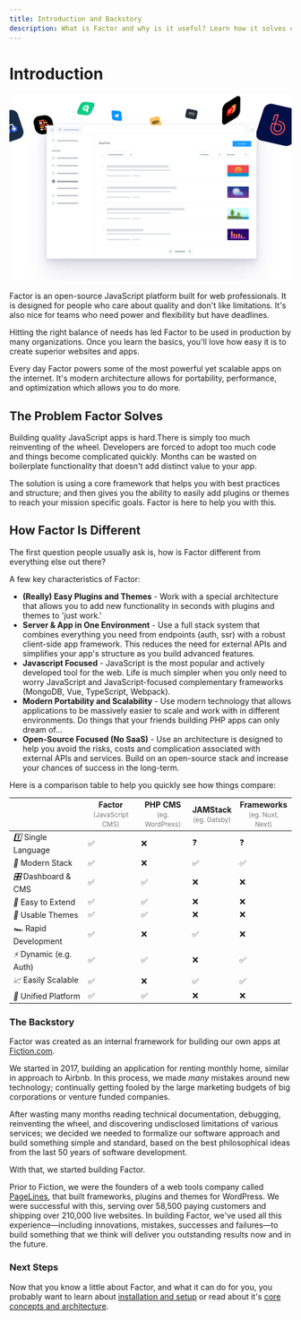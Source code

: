 ```yaml
---
title: Introduction and Backstory
description: What is Factor and why is it useful? Learn how it solves common development problems and how it compares to alternative approaches.
---
```


# Introduction

![Factor - A JavaScript CMS Platform](./splash.jpg)

Factor is an open-source JavaScript platform built for web professionals. It is designed for people who care about quality and don't like limitations. It's also  nice for teams who need power and flexibility but have deadlines.

Hitting the right balance of needs has led Factor to be used in production by many organizations. Once you learn the basics, you'll love how easy it is to create superior websites and apps.

Every day Factor powers some of the most powerful yet scalable apps on the internet. It's modern architecture allows for portability, performance, and optimization which allows you to do more.

## The Problem Factor Solves

Building quality JavaScript apps is hard.There is simply too much reinventing of the wheel. Developers are forced to adopt too much code and things become complicated quickly. Months can be wasted on boilerplate functionality that doesn't add distinct value to your app.

The solution is using a core framework that helps you with best practices and structure; and then gives you the ability to easily add plugins or themes to reach your mission specific goals. Factor is here to help you with this.

## How Factor Is Different

The first question people usually ask is, how is Factor different from everything else out there?

A few key characteristics of Factor:

- **(Really) Easy Plugins and Themes** - Work with a special architecture that allows you to add new functionality in seconds with plugins and themes to 'just work.' 
- **Server & App in One Environment** - Use a full stack system that combines everything you need from endpoints (auth, ssr) with a robust client-side app framework. This reduces the need for external APIs and simplifies your app's structure as you build advanced features.
- **Javascript Focused** - JavaScript is the most popular and actively developed tool for the web. Life is much simpler when you only need to worry JavaScript and JavaScript-focused complementary frameworks (MongoDB, Vue, TypeScript, Webpack).
- **Modern Portability and Scalability** - Use modern technology that allows applications to be massively easier to scale and work with in different environments. Do things that your friends building PHP apps can only dream of...
- **Open-Source Focused (No SaaS)** - Use an architecture is designed to help you avoid the risks, costs and complication associated with external APIs and services. Build on an open-source stack and increase your chances of success in the long-term.

Here is a comparison table to help you quickly see how things compare:

<table class="features-comparison">
  <thead>
    <tr>
      <th></th>
      <th>Factor<br/><small style="text-transform:initial;color:#777;font-weight:400">(JavaScript CMS)</small></th>
      <th>PHP CMS<br/><small style="text-transform:initial;color:#777;font-weight:400">(eg. WordPress)</small></th>
      <th>JAMStack<br/><small style="text-transform:initial;color:#777;font-weight:400">(eg. Gatsby)</small></th> 
      <th>Frameworks<br/><small style="text-transform:initial;color:#777;font-weight:400">(eg. Nuxt, Next)</small></th> 
    </tr>
  </thead>
  <tbody>
    <tr>
      <td><i>1️⃣</i> <span>Single Language</span></td>
      <td>✅</td>
      <td>❌</td>
      <td>❓</td>
      <td>❓</td>
    </tr>
    <tr>
      <td><i>🚀</i> <span>Modern Stack</span></td>
      <td>✅</td>
      <td>❌</td>
      <td>✅</td>
      <td>✅</td>
    </tr>
    <tr>
      <td><i>🎛</i> <span>Dashboard &amp; CMS</span></td>
      <td>✅</td>
      <td>✅</td>
      <td>❌</td>
      <td>❌</td>
    </tr>
    <tr>
      <td><i>🔌</i> <span>Easy to Extend</span></td>
      <td>✅</td>
      <td>✅</td>
      <td>❌</td>
      <td>❌</td>
    </tr>
    <tr>
      <td><i>🎨</i> <span>Usable Themes</span></td>
      <td>✅</td>
      <td>✅</td>
      <td>❌</td>
      <td>❌</td>
    </tr>
    <tr>
      <td><i>🏎</i> <span>Rapid Development</span></td>
      <td>✅</td>
      <td>❌</td>
      <td>✅</td>
      <td>❌</td>
    </tr>
    <tr>
      <td><i>⚡️</i> <span>Dynamic (e.g. Auth)</span></td>
      <td>✅</td>
      <td>✅</td>
      <td>❌</td>
      <td>✅</td>
    </tr>
    <tr>
      <td><i>📈</i> <span>Easily Scalable</span></td>
      <td>✅</td>
      <td>❌</td>
      <td>✅</td>
      <td>✅</td>
    </tr>
    <tr>
      <td><i>💼</i> <span>Unified Platform</span></td>
      <td>✅</td>
      <td>✅</td>
      <td>❌</td>
      <td>❌</td>
    </tr>
  </tbody>
</table>

### The Backstory 

Factor was created as an internal framework for building our own apps at [Fiction.com](https://www.fiction.com).

We started in 2017, building an application for renting monthly home, similar in approach to Airbnb. In this process, we made *many* mistakes around new technology; continually getting fooled by the large marketing budgets of big corporations or venture funded companies.

After wasting many months reading technical documentation, debugging, reinventing the wheel, and discovering undisclosed limitations of various services; we decided we needed to formalize our software approach and build something simple and standard, based on the best philosophical ideas from the last 50 years of software development.

With that, we started building Factor.

Prior to Fiction, we were the founders of a web tools company called [PageLines](https://www.pagelines.com), that built frameworks, plugins and themes for WordPress.  We were successful with this, serving over 58,500 paying customers and shipping over 210,000 live websites.  In building Factor, we've used all this experience&mdash;including innovations, mistakes, successes and failures&mdash;to build something that we think will deliver you outstanding results now and in the future.

### Next Steps

Now that you know a little about Factor, and what it can do for you, you probably want to learn about [installation and setup](./install) or read about it's [core concepts and architecture](./core-concepts).
